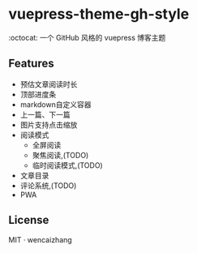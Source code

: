 # vuepress-theme-gh-style

:octocat: 一个 GitHub 风格的 vuepress 博客主题

## Features

- 预估文章阅读时长
- 顶部进度条
- markdown自定义容器
- 上一篇、下一篇
- 图片支持点击缩放
- 阅读模式
  + 全屏阅读
  + 聚焦阅读,(TODO)
  + 临时阅读模式,(TODO)
-  文章目录
- 评论系统,(TODO)
- PWA

## License

MIT · wencaizhang
